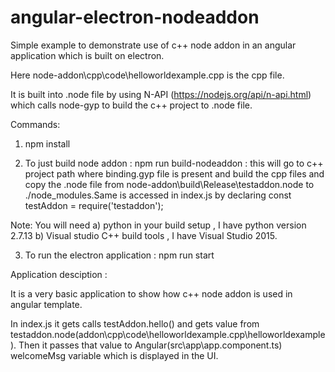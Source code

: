 # angular-electron-nodeaddon
Simple example to demonstrate use of c++ node addon in an angular application which is built on electron.

Here node-addon\cpp\code\helloworldexample.cpp is the cpp file.

It is built into .node file by using N-API (https://nodejs.org/api/n-api.html) which calls node-gyp to build the c++ project to .node file.

Commands:

1. npm install 

2. To just build node addon : npm run build-nodeaddon : this will go to c++ project path where binding.gyp file is present and build the cpp files and copy the .node file from node-addon\build\Release\testaddon.node to ./node_modules.Same is accessed in index.js by declaring 
const testAddon = require('testaddon');

Note: You will need 
a) python in your build setup , I have python version 2.7.13 
b) Visual studio C++ build tools , I have Visual Studio 2015.

3. To run the electron application : npm run start

Application desciption :

It is a very basic application to show how c++ node addon is used in angular template.

In index.js it gets calls testAddon.hello() and gets value from testaddon.node(addon\cpp\code\helloworldexample.cpp\helloworldexample).
Then it passes that value to Angular(src\app\app.component.ts) welcomeMsg variable which is displayed in the UI.

